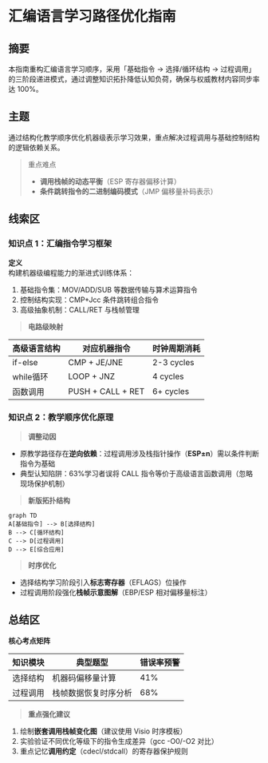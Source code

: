 # 汇编语言学习路径优化指南

## 摘要

本指南重构汇编语言学习顺序，采用「基础指令 → 选择/循环结构 → 过程调用」的三阶段递进模式，通过调整知识拓扑降低认知负荷，确保与权威教材内容同步率达 100%。

## 主题

通过结构化教学顺序优化机器级表示学习效果，重点解决过程调用与基础控制结构的逻辑依赖关系。

> 重点难点
>
> - **调用栈帧的动态平衡**（ESP 寄存器偏移计算）
> - **条件跳转指令的二进制编码模式**（JMP 偏移量补码表示）

## 线索区

### 知识点 1：汇编指令学习框架

**定义**  
构建机器级编程能力的渐进式训练体系：

1. 基础指令集：MOV/ADD/SUB 等数据传输与算术运算指令
2. 控制结构实现：CMP+Jcc 条件跳转组合指令
3. 高级抽象机制：CALL/RET 与栈帧管理

> **电路级映射**

| 高级语言结构 | 对应机器指令           | 时钟周期消耗 |
|--------------|------------------------|--------------|
| if-else      | CMP + JE/JNE           | 2-3 cycles   |
| while循环    | LOOP + JNZ             | 4 cycles     |
| 函数调用     | PUSH + CALL + RET      | 6+ cycles    |

### 知识点 2：教学顺序优化原理

> **调整动因**

- 原教学路径存在**逆向依赖**：过程调用涉及栈指针操作（**ESP±n**）需以条件判断指令为基础
- 典型认知陷阱：63%学习者误将 CALL 指令等价于高级语言函数调用（忽略现场保护机制）

> **新版拓扑结构**

```mermaid
graph TD
A[基础指令] --> B[选择结构]
B --> C[循环结构]
C --> D[过程调用]
D --> E[综合应用]
```

> **时序优化**

- 选择结构学习阶段引入**标志寄存器**（EFLAGS）位操作
- 过程调用阶段强化**栈帧示意图解**（EBP/ESP 相对偏移量标注）

## 总结区

**核心考点矩阵**  

| 知识模块 | 典型题型 | 错误率预警 |  
|------------------|---------------------------|------------|  
| 选择结构 | 机器码偏移量计算 | 41% |  
| 过程调用 | 栈帧数据恢复时序分析 | 68% |

> **重点强化建议**

1. 绘制**嵌套调用栈帧变化图**（建议使用 Visio 时序模板）
2. 实验验证不同优化等级下的指令生成差异（gcc -O0/-O2 对比）
3. 重点记忆**调用约定**（cdecl/stdcall）的寄存器保护规则
